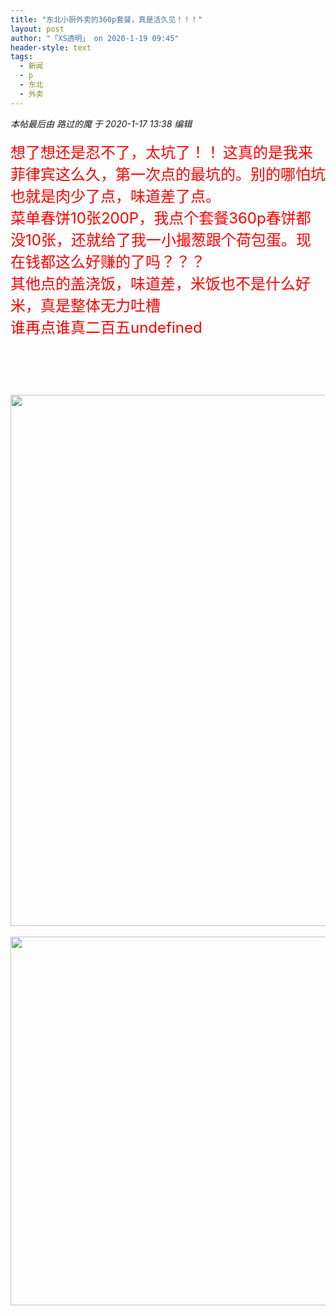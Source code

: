 ```yaml
---
title: "东北小厨外卖的360p套餐，真是活久见！！！"
layout: post
author: "「XS透明」 on 2020-1-19 09:45"
header-style: text
tags:
  - 新闻
  - p
  - 东北
  - 外卖
---
```


<head></head>
<body>
 <i class="pstatus"> 本帖最后由 路过的魔 于 2020-1-17 13:38 编辑 </i>
 <br> 
 <br> 
 <font size="5"><font color="#878787"><font face="Tahoma, &amp;quot;"><font color="#ff0000">想了想还是忍不了，太坑了！！</font></font></font></font>
 <font size="5"><font color="#878787"><font face="Tahoma, &amp;quot;"><font color="#ff0000">这真的是我来菲律宾这么久，第一次点的最坑的。别的哪怕坑也就是肉少了点，味道差了点。</font></font></font></font>
 <br> 
 <font size="5"><font color="#878787"><font face="Tahoma, &amp;quot;"><font color="#ff0000">菜单春饼10张200P，我点个套餐360p春饼都没10张，还就给了我一小撮葱跟个荷包蛋。现在钱都这么好赚的了吗？？？</font></font></font></font>
 <br> 
 <font size="5"><font color="#878787"><font face="Tahoma, &amp;quot;"><font color="#ff0000">其他点的盖浇饭，味道差，米饭也不是什么好米，真是整体无力吐槽</font></font></font></font>
 <br> 
 <font size="5"><font color="#878787"><font face="Tahoma, &amp;quot;"><font color="#ff0000">谁再点谁真二百五undefined</font></font></font></font>
 <br> 
 <font size="5"><font color="#878787"><font face="Tahoma, &amp;quot;"><font color="#ff0000"><br> </font></font></font></font>
 <br> 
 <font size="5"><font color="#878787"><font face="Tahoma, &amp;quot;"><font color="#ff0000"><br> </font></font></font></font>
 <br> 
 <ignore_js_op> 
  <img aid="1327972" src="https://bbs.boniu123.cc/data/attachment/forum/202001/17/133103n1vapvv8z57zac11.jpg" zoomfile="data/attachment/forum/202001/17/133103n1vapvv8z57zac11.jpg" file="data/attachment/forum/202001/17/133103n1vapvv8z57zac11.jpg" width="850" inpost="1"> 
  <div class="tip tip_4 aimg_tip" id="aimg_1327972_menu" style="position: absolute; display: none" disautofocus="true"> 
   <div class="xs0"> 
    <p><strong>photo_2020-01-17_13-17-32.jpg</strong> <em class="xg1">(348.09 KB, 下载次数: 0)</em></p> 
    <p> <a href="forum.php?mod=attachment&amp;aid=MTMyNzk3MnwyYjg2MzFmNXwxNTc5NDAzMDA4fDB8NTUyOTY5&amp;nothumb=yes" target="_blank">下载附件</a> &nbsp;<a href="javascript:;" onclick="showWindow(this.id, this.getAttribute('url'), 'get', 0);" id="savephoto_1327972" url="home.php?mod=spacecp&amp;ac=album&amp;op=saveforumphoto&amp;aid=1327972&amp;handlekey=savephoto_1327972">保存到相册</a> </p> 
    <p class="xg1 y"><span title="2020-1-17 13:31">前天&nbsp;13:31</span> 上传</p> 
   </div> 
   <div class="tip_horn"></div> 
  </div> 
 </ignore_js_op> 
 <br> 
 <br> 
 <ignore_js_op> 
  <img aid="1327973" src="https://bbs.boniu123.cc/data/attachment/forum/202001/17/133103ba8h33jbyzjbyj44.jpg" zoomfile="data/attachment/forum/202001/17/133103ba8h33jbyzjbyj44.jpg" file="data/attachment/forum/202001/17/133103ba8h33jbyzjbyj44.jpg" width="590" inpost="1"> 
  <div class="tip tip_4 aimg_tip" id="aimg_1327973_menu" style="position: absolute; display: none" disautofocus="true"> 
   <div class="xs0"> 
    <p><strong>photo_2020-01-08_11-44-50.jpg</strong> <em class="xg1">(127.09 KB, 下载次数: 0)</em></p> 
    <p> <a href="forum.php?mod=attachment&amp;aid=MTMyNzk3M3xlM2ZmZTZhOXwxNTc5NDAzMDA4fDB8NTUyOTY5&amp;nothumb=yes" target="_blank">下载附件</a> &nbsp;<a href="javascript:;" onclick="showWindow(this.id, this.getAttribute('url'), 'get', 0);" id="savephoto_1327973" url="home.php?mod=spacecp&amp;ac=album&amp;op=saveforumphoto&amp;aid=1327973&amp;handlekey=savephoto_1327973">保存到相册</a> </p> 
    <p class="xg1 y"><span title="2020-1-17 13:31">前天&nbsp;13:31</span> 上传</p> 
   </div> 
   <div class="tip_horn"></div> 
  </div> 
 </ignore_js_op> 
 <br>
</body>


